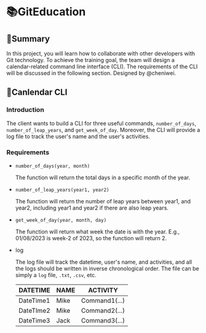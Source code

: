 # 📚GitEducation

## 📃Summary

In this project, you will learn how to collaborate with other developers with Git technology. To achieve the training goal, the team will design a calendar-related command line interface (CLI). The requirements of the CLI will be discussed in the following section. Designed by @cheniwei.

## 🔰Canlendar CLI

### Introduction

The client wants to build a CLI for three useful commands, `number_of_days`, `number_of_leap_years`, and `get_week_of_day`. Moreover, the CLI will provide a log file to track the user's name and the user's activities.

### Requirements

* `number_of_days(year, month)`

    The function will return the total days in a specific month of the year.

* `number_of_leap_years(year1, year2)`

    The function will return the number of leap years between year1, and year2, including year1 and year2 if there are also leap years.

* `get_week_of_day(year, month, day)`

    The function will return what week the date is with the year. E.g., 01/08/2023 is week-2 of 2023, so the function will return 2.

* log

    The log file will track the datetime, user's name, and activities, and all the logs should be written in inverse chronological order. The file can be simply a `log` file, `.txt`, `.csv`, etc.

    | DATETIME | NAME | ACTIVITY |
    |---|---|---|
    | DateTime1 | Mike | Command1(...) |
    | DateTIme2 | Mike | Command2(...) |
    | DateTime3 | Jack | Command3(...) |

